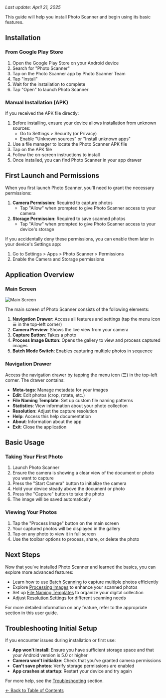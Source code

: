 
*Last update: April 21, 2025*


This guide will help you install Photo Scanner and begin using its basic features.

## Installation

### From Google Play Store

1. Open the Google Play Store on your Android device
2. Search for "Photo Scanner"
3. Tap on the Photo Scanner app by Photo Scanner Team
4. Tap "Install"
5. Wait for the installation to complete
6. Tap "Open" to launch Photo Scanner

### Manual Installation (APK)

If you received the APK file directly:

1. Before installing, ensure your device allows installation from unknown sources:
   - Go to Settings > Security (or Privacy)
   - Enable "Unknown sources" or "Install unknown apps"
2. Use a file manager to locate the Photo Scanner APK file
3. Tap on the APK file
4. Follow the on-screen instructions to install
5. Once installed, you can find Photo Scanner in your app drawer

## First Launch and Permissions

When you first launch Photo Scanner, you'll need to grant the necessary permissions:

1. **Camera Permission**: Required to capture photos
   - Tap "Allow" when prompted to give Photo Scanner access to your camera
2. **Storage Permission**: Required to save scanned photos
   - Tap "Allow" when prompted to give Photo Scanner access to your device's storage

If you accidentally deny these permissions, you can enable them later in your device's Settings app:
1. Go to Settings > Apps > Photo Scanner > Permissions
2. Enable the Camera and Storage permissions

## Application Overview

### Main Screen

![Main Screen](../images/main-screen.png)

The main screen of Photo Scanner consists of the following elements:

1. **Navigation Drawer**: Access all features and settings (tap the menu icon ☰ in the top-left corner)
2. **Camera Preview**: Shows the live view from your camera
3. **Capture Button**: Takes a photo
4. **Process Image Button**: Opens the gallery to view and process captured images
5. **Batch Mode Switch**: Enables capturing multiple photos in sequence

### Navigation Drawer

Access the navigation drawer by tapping the menu icon (☰) in the top-left corner. The drawer contains:

- **Meta-tags**: Manage metadata for your images
- **Edit**: Edit photos (crop, rotate, etc.)
- **File Naming Template**: Set up custom file naming patterns
- **Statistics**: View information about your photo collection
- **Resolution**: Adjust the capture resolution
- **Help**: Access this help documentation
- **About**: Information about the app
- **Exit**: Close the application

## Basic Usage

### Taking Your First Photo

1. Launch Photo Scanner
2. Ensure the camera is showing a clear view of the document or photo you want to capture
3. Press the "Start Camera" button to initialize the camera
4. Hold your device steady above the document or photo
5. Press the "Capture" button to take the photo
6. The image will be saved automatically

### Viewing Your Photos

1. Tap the "Process Image" button on the main screen
2. Your captured photos will be displayed in the gallery
3. Tap on any photo to view it in full screen
4. Use the toolbar options to process, share, or delete the photo

## Next Steps

Now that you've installed Photo Scanner and learned the basics, you can explore more advanced features:

- Learn how to use [Batch Scanning](batch-scanning.md) to capture multiple photos efficiently
- Explore [Processing Images](processing-images.md) to enhance your scanned photos
- Set up [File Naming Templates](file-naming.md) to organize your digital collection
- Adjust [Resolution Settings](resolution.md) for different scanning needs

For more detailed information on any feature, refer to the appropriate section in this user guide.

## Troubleshooting Initial Setup

If you encounter issues during installation or first use:

- **App won't install**: Ensure you have sufficient storage space and that your Android version is 5.0 or higher
- **Camera won't initialize**: Check that you've granted camera permissions
- **Can't save photos**: Verify storage permissions are enabled
- **App crashes at startup**: Restart your device and try again

For more help, see the [Troubleshooting](troubleshooting.md) section.


[← Back to Table of Contents](../SUMMARY.md)
